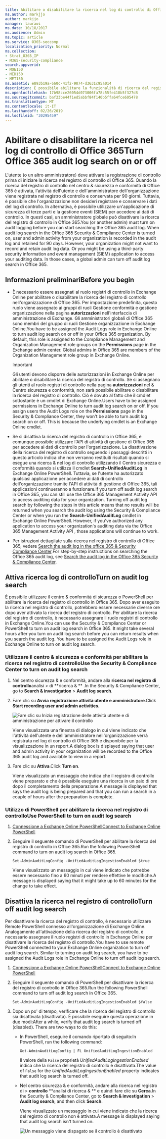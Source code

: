 ```yaml
---
title: Abilitare o disabilitare la ricerca nel log di controllo di Office 365
ms.author: markjjo
author: markjjo
manager: laurawi
ms.date: 10/18/2017
ms.audience: Admin
ms.topic: article
ms.service: O365-seccomp
localization_priority: Normal
ms.collection:
- Strat_O365_IP
- M365-security-compliance
search.appverid:
- MOE150
- MED150
- MET150
ms.assetid: e893b19a-660c-41f2-9074-d3631c95a014
description: È possibile abilitare la funzionalità di ricerca del registro di controllo nel centro sicurezza &amp; e conformità di Office 365. Se si cambia idea, è possibile attivarlo in qualsiasi momento. Quando la ricerca del registro di controllo è disattivata, gli amministratori non possono eseguire ricerche nel log di controllo di Office 365 per l'attività dell'utente e dell'amministratore nell'organizzazione.
ms.openlocfilehash: 17b98cce26054d073006fa78c55fe418b5f327d8
ms.sourcegitcommit: baf23be44f1ed5abbf84f140b5ffa64fce605478
ms.translationtype: MT
ms.contentlocale: it-IT
ms.lasthandoff: 02/26/2019
ms.locfileid: "30295459"
---
```

# <a name="turn-office-365-audit-log-search-on-or-off"></a><span data-ttu-id="40a1d-105">Abilitare o disabilitare la ricerca nel log di controllo di Office 365</span><span class="sxs-lookup"><span data-stu-id="40a1d-105">Turn Office 365 audit log search on or off</span></span>

<span data-ttu-id="40a1d-p102">L'utente (o un altro amministratore) deve attivare la registrazione di controllo prima di iniziare la ricerca nel registro di controllo di Office 365. Quando la ricerca del registro di controllo nel centro &amp; sicurezza e conformità di Office 365 è attivata, l'attività dell'utente e dell'amministratore dell'organizzazione viene registrata nel registro di controllo e conservata per 90 giorni. Tuttavia, è possibile che l'organizzazione non desideri registrare e conservare i dati del log di controllo. In alternativa, è possibile utilizzare un'applicazione di sicurezza di terze parti e la gestione eventi (SIEM) per accedere ai dati di controllo. In questi casi, un amministratore globale può disattivare la ricerca del registro di controllo in Office 365.</span><span class="sxs-lookup"><span data-stu-id="40a1d-p102">You (or another admin) must turn on audit logging before you can start searching the Office 365 audit log. When audit log search in the Office 365 Security &amp; Compliance Center is turned on, user and admin activity from your organization is recorded in the audit log and retained for 90 days. However, your organization might not want to record and retain audit log data. Or you might be using a third-party security information and event management (SIEM) application to access your auditing data. In those cases, a global admin can turn off audit log search in Office 365.</span></span>
  
## <a name="before-you-begin"></a><span data-ttu-id="40a1d-111">Informazioni preliminari</span><span class="sxs-lookup"><span data-stu-id="40a1d-111">Before you begin</span></span>

- <span data-ttu-id="40a1d-p103">È necessario essere assegnati al ruolo registri di controllo in Exchange Online per abilitare o disabilitare la ricerca del registro di controllo nell'organizzazione di Office 365. Per impostazione predefinita, questo ruolo viene assegnato ai gruppi di ruoli Gestione conformità e gestione organizzazione nella pagina **autorizzazioni** nell'interfaccia di amministrazione di Exchange. Gli amministratori globali di Office 365 sono membri del gruppo di ruoli Gestione organizzazione in Exchange Online.</span><span class="sxs-lookup"><span data-stu-id="40a1d-p103">You have to be assigned the Audit Logs role in Exchange Online to turn audit log search on or off in your Office 365 organization. By default, this role is assigned to the Compliance Management and Organization Management role groups on the **Permissions** page in the Exchange admin center. Global admins in Office 365 are members of the Organization Management role group in Exchange Online.</span></span> 
    
    > [!IMPORTANT]
    > <span data-ttu-id="40a1d-p104">Gli utenti devono disporre delle autorizzazioni in Exchange Online per abilitare o disabilitare la ricerca del registro di controllo. Se si assegnano gli utenti al ruolo registri di controllo nella pagina **autorizzazioni** nel &amp; Centro sicurezza e conformità, non sarà possibile abilitare o disabilitare la ricerca del registro di controllo. Ciò è dovuto al fatto che il cmdlet sottostante è un cmdlet di Exchange Online.</span><span class="sxs-lookup"><span data-stu-id="40a1d-p104">Users have to be assigned permissions in Exchange Online to turn audit log search on or off. If you assign users the Audit Logs role on the **Permissions** page in the Security &amp; Compliance Center, they won't be able to turn audit log search on or off. This is because the underlying cmdlet is an Exchange Online cmdlet.</span></span> 
  
- <span data-ttu-id="40a1d-p105">Se si disattiva la ricerca del registro di controllo in Office 365, è comunque possibile utilizzare l'API di attività di gestione di Office 365 per accedere ai dati di controllo per l'organizzazione. La disattivazione della ricerca del registro di controllo seguendo i passaggi descritti in questo articolo indica che non verranno restituiti risultati quando si esegue una ricerca &amp; nel log di controllo utilizzando il Centro sicurezza e conformità quando si utilizza il cmdlet **Search-UnifiedAuditLog** in Exchange Online PowerShell. Tuttavia, se l'utente ha autorizzato qualsiasi applicazione per accedere ai dati di controllo dell'organizzazione tramite l'API di attività di gestione di Office 365, tali applicazioni continueranno a funzionare.</span><span class="sxs-lookup"><span data-stu-id="40a1d-p105">If you turn off audit log search in Office 365, you can still use the Office 365 Management Activity API to access auditing data for your organization. Turning off audit log search by following the steps in this article means that no results will be returned when you search the audit log using the Security &amp; Compliance Center or when you run the **Search-UnifiedAuditLog** cmdlet in Exchange Online PowerShell. However, if you've authorized any application to access your organization's auditing data via the Office 365 Management Activity API , those applications will continue to work.</span></span> 
    
- <span data-ttu-id="40a1d-121">Per istruzioni dettagliate sulla ricerca nel registro di controllo di Office 365, vedere [Search the audit log in the office 365 &amp; Security Compliance Center](search-the-audit-log-in-security-and-compliance.md).</span><span class="sxs-lookup"><span data-stu-id="40a1d-121">For step-by-step instructions on searching the Office 365 audit log, see [Search the audit log in the Office 365 Security &amp; Compliance Center](search-the-audit-log-in-security-and-compliance.md).</span></span>
    
## <a name="turn-on-audit-log-search"></a><span data-ttu-id="40a1d-122">Attiva ricerca log di controllo</span><span class="sxs-lookup"><span data-stu-id="40a1d-122">Turn on audit log search</span></span>

<span data-ttu-id="40a1d-p106">È possibile utilizzare il centro &amp; conformità di sicurezza o PowerShell per abilitare la ricerca del registro di controllo in Office 365. Dopo aver eseguito la ricerca nel registro di controllo, potrebbero essere necessarie diverse ore dopo aver attivato la ricerca del registro di controllo. Per abilitare la ricerca del registro di controllo, è necessario assegnare il ruolo registri di controllo in Exchange Online.</span><span class="sxs-lookup"><span data-stu-id="40a1d-p106">You can use the Security &amp; Compliance Center or PowerShell to turn on audit log search in Office 365. It might take several hours after you turn on audit log search before you can return results when you search the audit log. You have to be assigned the Audit Logs role in Exchange Online to turn on audit log search.</span></span>
  
### <a name="use-the-security-amp-compliance-center-to-turn-on-audit-log-search"></a><span data-ttu-id="40a1d-126">Utilizzare il centro &amp; sicurezza e conformità per abilitare la ricerca nel registro di controllo</span><span class="sxs-lookup"><span data-stu-id="40a1d-126">Use the Security &amp; Compliance Center to turn on audit log search</span></span>

1. <span data-ttu-id="40a1d-127">Nel centro sicurezza &amp; e conformità, andare alla **ricerca nel registro di controllo**analisi \> di \*\*ricerca &amp; \*\* .</span><span class="sxs-lookup"><span data-stu-id="40a1d-127">In the Security &amp; Compliance Center, go to **Search &amp; investigation** \> **Audit log search**.</span></span>
    
2. <span data-ttu-id="40a1d-128">Fare clic su **Avvia registrazione attività utente e amministratore**.</span><span class="sxs-lookup"><span data-stu-id="40a1d-128">Click **Start recording user and admin activities**.</span></span>
    
    ![Fare clic su Inizia registrazione delle attività utente e di amministrazione per attivare il controllo](media/39a9d35f-88d0-4bbe-a962-0be2f838e2bf.png)
  
    <span data-ttu-id="40a1d-130">Viene visualizzata una finestra di dialogo in cui viene indicato che l'attività dell'utente e dell'amministratore nell'organizzazione verrà registrata nel log di controllo di Office 365 e disponibile per la visualizzazione in un report.</span><span class="sxs-lookup"><span data-stu-id="40a1d-130">A dialog box is displayed saying that user and admin activity in your organization will be recorded to the Office 365 audit log and available to view in a report.</span></span> 
    
3. <span data-ttu-id="40a1d-131">Fare clic su **Attiva**.</span><span class="sxs-lookup"><span data-stu-id="40a1d-131">Click **Turn on**.</span></span>
    
    <span data-ttu-id="40a1d-132">Viene visualizzato un messaggio che indica che il registro di controllo viene preparato e che è possibile eseguire una ricerca in un paio di ore dopo il completamento della preparazione.</span><span class="sxs-lookup"><span data-stu-id="40a1d-132">A message is displayed that says the audit log is being prepared and that you can run a search in a couple of hours after the preparation is complete.</span></span>
    
### <a name="use-powershell-to-turn-on-audit-log-search"></a><span data-ttu-id="40a1d-133">Utilizzo di PowerShell per abilitare la ricerca nel registro di controllo</span><span class="sxs-lookup"><span data-stu-id="40a1d-133">Use PowerShell to turn on audit log search</span></span>

1. [<span data-ttu-id="40a1d-134">Connessione a Exchange Online PowerShell</span><span class="sxs-lookup"><span data-stu-id="40a1d-134">Connect to Exchange Online PowerShell</span></span>](https://go.microsoft.com/fwlink/p/?LinkID=396554)
    
2. <span data-ttu-id="40a1d-135">Eseguire il seguente comando di PowerShell per abilitare la ricerca del registro di controllo in Office 365.</span><span class="sxs-lookup"><span data-stu-id="40a1d-135">Run the following PowerShell command to turn on audit log search in Office 365.</span></span>
    
    ```
    Set-AdminAuditLogConfig -UnifiedAuditLogIngestionEnabled $true
    ```

    <span data-ttu-id="40a1d-136">Viene visualizzato un messaggio in cui viene indicato che potrebbe essere necessario fino a 60 minuti per rendere effettive le modifiche.</span><span class="sxs-lookup"><span data-stu-id="40a1d-136">A message is displayed saying that it might take up to 60 minutes for the change to take effect.</span></span>
  
## <a name="turn-off-audit-log-search"></a><span data-ttu-id="40a1d-137">Disattiva la ricerca nel registro di controllo</span><span class="sxs-lookup"><span data-stu-id="40a1d-137">Turn off audit log search</span></span>

<span data-ttu-id="40a1d-p107">Per disattivare la ricerca del registro di controllo, è necessario utilizzare Remote PowerShell connesso all'organizzazione di Exchange Online. Analogamente all'attivazione della ricerca del registro di controllo, è necessario assegnare il ruolo registri di controllo in Exchange Online per disattivare la ricerca del registro di controllo.</span><span class="sxs-lookup"><span data-stu-id="40a1d-p107">You have to use remote PowerShell connected to your Exchange Online organization to turn off audit log search. Similar to turning on audit log search, you have to be assigned the Audit Logs role in Exchange Online to turn off audit log search.</span></span>
  
1. [<span data-ttu-id="40a1d-140">Connessione a Exchange Online PowerShell</span><span class="sxs-lookup"><span data-stu-id="40a1d-140">Connect to Exchange Online PowerShell</span></span>](https://go.microsoft.com/fwlink/p/?LinkID=396554)
    
2. <span data-ttu-id="40a1d-141">Eseguire il seguente comando di PowerShell per disattivare la ricerca del registro di controllo in Office 365.</span><span class="sxs-lookup"><span data-stu-id="40a1d-141">Run the following PowerShell command to turn off audit log search in Office 365.</span></span>
    
    ```
    Set-AdminAuditLogConfig -UnifiedAuditLogIngestionEnabled $false
    ```

3. <span data-ttu-id="40a1d-p108">Dopo un po' di tempo, verificare che la ricerca del registro di controllo sia disattivata (disattivata). È possibile eseguire questa operazione in due modi:</span><span class="sxs-lookup"><span data-stu-id="40a1d-p108">After a while, verify that audit log search is turned off (disabled). There are two ways to do this:</span></span>
    
    - <span data-ttu-id="40a1d-144">In PowerShell, eseguire il comando riportato di seguito:</span><span class="sxs-lookup"><span data-stu-id="40a1d-144">In PowerShell, run the following command:</span></span>

        ```
        Get-AdminAuditLogConfig | FL UnifiedAuditLogIngestionEnabled
        ```

        <span data-ttu-id="40a1d-145">Il valore della `False` proprietà _UnifiedAuditLogIngestionEnabled_ indica che la ricerca del registro di controllo è disattivata.</span><span class="sxs-lookup"><span data-stu-id="40a1d-145">The value of  `False` for the  _UnifiedAuditLogIngestionEnabled_ property indicates that audit log search is turned off.</span></span> 
    
    - <span data-ttu-id="40a1d-146">Nel centro sicurezza &amp; e conformità, andare alla ricerca nel registro di \> **controllo** \*\*analisi di ricerca &amp; \*\* e quindi fare clic su **Cerca**.</span><span class="sxs-lookup"><span data-stu-id="40a1d-146">In the Security &amp; Compliance Center, go to **Search &amp; investigation** \> **Audit log search**, and then click **Search**.</span></span>
    
      <span data-ttu-id="40a1d-147">Viene visualizzato un messaggio in cui viene indicato che la ricerca del registro di controllo non è attivata.</span><span class="sxs-lookup"><span data-stu-id="40a1d-147">A message is displayed saying that audit log search isn't turned on.</span></span> 
    
      ![Un messaggio viene dispagato se il controllo è disattivato](media/dca53da6-1cbe-4fa3-9860-f0d674de9538.png)

